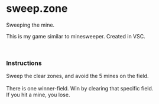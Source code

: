 # sweep.zone
Sweeping the mine.

This is my game similar to minesweeper. Created in VSC.

⠀

### Instructions

Sweep the clear zones, and avoid the 5 mines on the field.<br><br>
There is one winner-field. Win by clearing that specific field. <br>
If you hit a mine, you lose.
